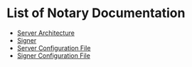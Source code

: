 <!--* [metadata]>
+++
title = "Docker Notary"
description = "List of Notary Documentation"
keywords = ["docker, notary, trust, image, signing, repository, tuf"]
[menu.main]
identifier="mn_notary"
parent="mn_components"
weight=4
+++
<![end-metadata]-->

# List of Notary Documentation

* [Server Architecture](notary-server.md)
* [Signer](notary-signer.md)
* [Server Configuration File](notary-server-config.md)
* [Signer Configuration File](notary-signer-config.md)
